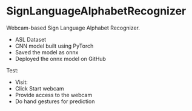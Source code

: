 # SignLanguageAlphabetRecognizer

Webcam-based Sign Language Alphabet Recognizer.

* ASL Dataset 
* CNN model built using PyTorch
* Saved the model as onnx
* Deployed the onnx model on GitHub

Test:

* Visit:
* Click Start webcam
* Provide access to the webcam
* Do hand gestures for prediction

